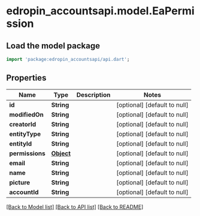 # edropin_accountsapi.model.EaPermission

## Load the model package
```dart
import 'package:edropin_accountsapi/api.dart';
```

## Properties
Name | Type | Description | Notes
------------ | ------------- | ------------- | -------------
**id** | **String** |  | [optional] [default to null]
**modifiedOn** | **String** |  | [optional] [default to null]
**creatorId** | **String** |  | [optional] [default to null]
**entityType** | **String** |  | [optional] [default to null]
**entityId** | **String** |  | [optional] [default to null]
**permissions** | [**Object**](.md) |  | [optional] [default to null]
**email** | **String** |  | [optional] [default to null]
**name** | **String** |  | [optional] [default to null]
**picture** | **String** |  | [optional] [default to null]
**accountId** | **String** |  | [optional] [default to null]

[[Back to Model list]](../README.md#documentation-for-models) [[Back to API list]](../README.md#documentation-for-api-endpoints) [[Back to README]](../README.md)


